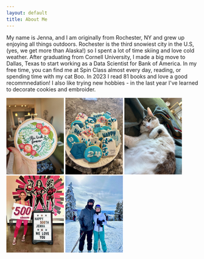 ```yaml
---
layout: default
title: About Me
---
```


My name is Jenna, and I am originally from Rochester, NY and grew up enjoying all things outdoors. Rochester is the third snowiest city in the U.S, (yes, we get more than Alaska!) so I spent a lot of time skiing and love cold weather. After graduating from Cornell University, I made a big move to Dallas, Texas to start working as a Data Scientist for Bank of America. In my free time, you can find me at Spin Class almost every day, reading, or spending time with my cat Boo. In 2023 I read 81 books and love a good recommnedation! I also like trying new hobbies - in the last year I've learned to decorate cookies and embroider.   

<img src="docs/assets/embroidery.jpg" width="30%">
<img src="docs/assets/cookie2.jpg" width="30%">
<img src="docs/assets/boo.jpg" width="30%">
<img src="docs/assets/grit.jpg" width="30%">
<img src="docs/assets/ski.jpg" width="30%">
